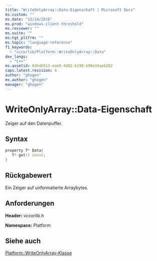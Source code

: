 ```yaml
---
title: "WriteOnlyArray::Data-Eigenschaft | Microsoft Docs"
ms.custom: ""
ms.date: "12/14/2016"
ms.prod: "windows-client-threshold"
ms.reviewer: ""
ms.suite: ""
ms.tgt_pltfrm: ""
ms.topic: "language-reference"
f1_keywords: 
  - "vccorlib/Platform::WriteOnlyArray::Data"
dev_langs: 
  - "C++"
ms.assetid: 6db4b513-eae8-4d82-b190-b90e16aeb202
caps.latest.revision: 4
author: "ghogen"
ms.author: "ghogen"
manager: "ghogen"
---
```

# WriteOnlyArray::Data-Eigenschaft
Zeiger auf den Datenpuffer.  
  
## Syntax  
  
```cpp  
property T* Data{  
   T* get() const;  
}  
```  
  
## Rückgabewert  
 Ein Zeiger auf unformatierte Arraybytes.  
  
## Anforderungen  
 **Header:** vccorlib.h  
  
 **Namespace:** Platform  
  
## Siehe auch  
 [Platform::WriteOnlyArray\-Klasse](../cppcx/platform-writeonlyarray-class.md)